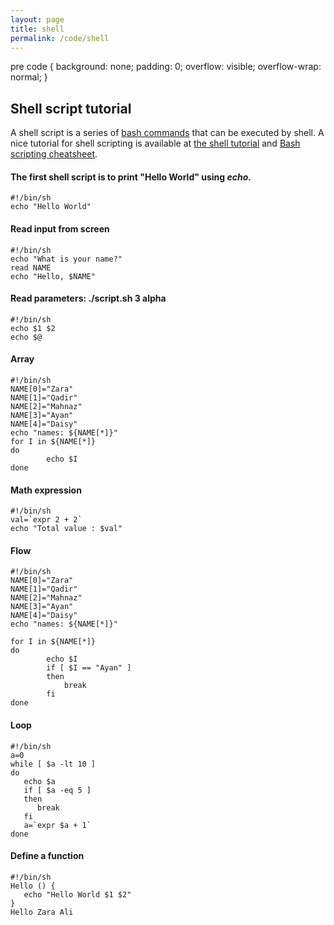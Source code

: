 ```yaml
---
layout: page
title: shell
permalink: /code/shell
---
```


pre code {
      background: none;
      padding: 0;
      overflow: visible;
      overflow-wrap: normal;
    }


## Shell script tutorial
A shell script is a series of [bash commands](https://ss64.com/bash/) that can be executed by shell. A nice tutorial for shell scripting is available at [the shell tutorial](https://www.tutorialspoint.com/unix/shell_scripting.htm) and [Bash scripting cheatsheet](https://devhints.io/bash).

#### The first shell script is to print "Hello World" using *echo*.
```shell
#!/bin/sh
echo "Hello World"
```

#### Read input from screen
```shell
#!/bin/sh
echo "What is your name?"
read NAME
echo "Hello, $NAME"
```

#### Read parameters: ./script.sh 3 alpha
```shell
#!/bin/sh
echo $1 $2
echo $@
```

#### Array
```shell
#!/bin/sh
NAME[0]="Zara"
NAME[1]="Qadir"
NAME[2]="Mahnaz"
NAME[3]="Ayan"
NAME[4]="Daisy"
echo "names: ${NAME[*]}"
for I in ${NAME[*]}
do
        echo $I
done
```

#### Math expression
```shell
#!/bin/sh
val=`expr 2 + 2`
echo "Total value : $val"
```

#### Flow

```shell
#!/bin/sh
NAME[0]="Zara"
NAME[1]="Qadir"
NAME[2]="Mahnaz"
NAME[3]="Ayan"
NAME[4]="Daisy"
echo "names: ${NAME[*]}"

for I in ${NAME[*]}
do
        echo $I
        if [ $I == "Ayan" ] 
        then
            break
        fi
done
```

#### Loop
```shell
#!/bin/sh
a=0
while [ $a -lt 10 ]
do
   echo $a
   if [ $a -eq 5 ]
   then
      break
   fi
   a=`expr $a + 1`
done
```

#### Define a function
```shell
#!/bin/sh
Hello () {
   echo "Hello World $1 $2"
}
Hello Zara Ali
```


